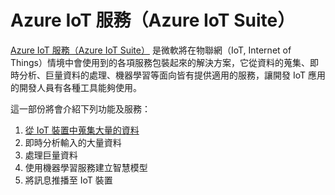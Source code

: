 # Azure IoT 服務（Azure IoT Suite）

[Azure IoT 服務（Azure IoT Suite）](http://www.internetofyourthings.com/) 是微軟將在物聯網（IoT, Internet of Things）情境中會使用到的各項服務包裝起來的解決方案，它從資料的蒐集、即時分析、巨量資料的處理、機器學習等面向皆有提供適用的服務，讓開發 IoT 應用的開發人員有各種工具能夠使用。

這一部份將會介紹下列功能及服務：

  1. [從 IoT 裝置中蒐集大量的資料](01_collect_data_from_iot_devices.md)
  2. 即時分析輸入的大量資料
  3. 處理巨量資料
  4. 使用機器學習服務建立智慧模型
  5. 將訊息推播至 IoT 裝置
